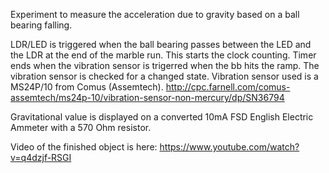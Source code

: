 Experiment to measure the acceleration due to gravity based on a ball bearing falling.

LDR/LED is triggered when the ball bearing passes between the LED and the LDR at the end of the marble run. This starts the clock counting.
Timer ends when the vibration sensor is trigerred when the bb hits the ramp. The vibration sensor is checked for a changed state. Vibration sensor used is a MS24P/10 from Comus (Assemtech).
http://cpc.farnell.com/comus-assemtech/ms24p-10/vibration-sensor-non-mercury/dp/SN36794

Gravitational value is displayed on a converted 10mA FSD English Electric Ammeter with a 570 Ohm resistor.

Video of the finished object is here: https://www.youtube.com/watch?v=q4dzjf-RSGI
